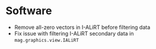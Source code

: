 # Software

- Remove all-zero vectors in I-ALiRT before filtering data 
- Fix issue with filtering I-ALiRT secondary data in `mag.graphics.view.IALiRT`
